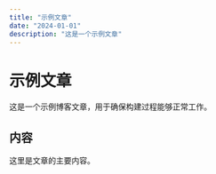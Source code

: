 ```yaml
---
title: "示例文章"
date: "2024-01-01"
description: "这是一个示例文章"
---
```


# 示例文章

这是一个示例博客文章，用于确保构建过程能够正常工作。

## 内容

这里是文章的主要内容。 